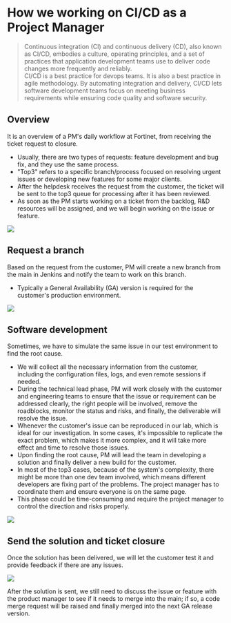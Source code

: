 # How we working on CI/CD as a Project Manager

>Continuous integration (CI) and continuous delivery (CD), also known as CI/CD, embodies a culture, operating principles, and a set of practices that application development teams use to deliver code changes more frequently and reliably. <br>
>CI/CD is a best practice for devops teams. It is also a best practice in agile methodology. By automating integration and delivery, CI/CD lets software development teams focus on meeting business requirements while ensuring code quality and software security.

## Overview
It is an overview of a PM's daily workflow at Fortinet, from receiving the ticket request to closure. <br>
- Usually, there are two types of requests: feature development and bug fix, and they use the same process. <br>
- "Top3" refers to a specific branch/process focused on resolving urgent issues or developing new features for some major clients. <br>
- After the helpdesk receives the request from the customer, the ticket will be sent to the top3 queue for processing after it has been reviewed. <br>
- As soon as the PM starts working on a ticket from the backlog, R&D resources will be assigned, and we will begin working on the issue or feature. <br>




<img src="https://user-images.githubusercontent.com/79688638/202586118-0dad4999-6c02-4ffe-8197-c2356f8b436f.png">

## Request a branch

Based on the request from the customer, PM will create a new branch from the main in Jenkins and notify the team to work on this branch. <br>
- Typically a General Availability (GA) version is required for the customer's production environment. <br>

<img src="https://user-images.githubusercontent.com/79688638/202586452-30407e27-f1a9-43fb-b5ba-17f601d682ec.png">

## Software development
Sometimes, we have to simulate the same issue in our test environment to find the root cause. <br>
- We will collect all the necessary information from the customer, including the configuration files, logs, and even remote sessions if needed. <br>
- During the technical lead phase, PM will work closely with the customer and engineering teams to ensure that the issue or requirement can be addressed clearly, the right people will be involved, remove the roadblocks, monitor the status and risks, and finally, the deliverable will resolve the issue.<br>
- Whenever the customer's issue can be reproduced in our lab, which is ideal for our investigation. In some cases, it's impossible to replicate the exact problem, which makes it more complex, and it will take more effect and time to resolve those issues.  <br>
- Upon finding the root cause, PM will lead the team in developing a solution and finally deliver a new build for the customer.  <br>
- In most of the top3 cases, because of the system's complexity, there might be more than one dev team involved, which means different developers are fixing part of the problems. The project manager has to coordinate them and ensure everyone is on the same page. 
- This phase could be time-consuming and require the project manager to control the direction and risks properly. 


<img src="https://user-images.githubusercontent.com/79688638/202586670-b2b8c472-a2ff-472b-9119-098cc0a6511f.png">

## Send the solution and ticket closure 
Once the solution has been delivered, we will let the customer test it and provide feedback if there are any issues.  <br>

<img src="https://user-images.githubusercontent.com/79688638/202586908-0e463174-0bdb-40dc-a2b1-a910b5df9af9.png">

After the solution is sent, we still need to discuss the issue or feature with the product manager to see if it needs to merge into the main; if so, a code merge request will be raised and finally merged into the next GA release version. <br>
